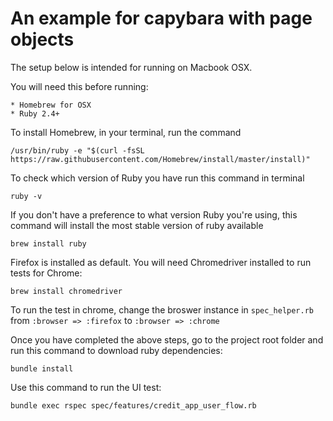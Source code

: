 An example for capybara with page objects
============================================================

The setup below is intended for running on Macbook OSX. 

You will need this before running: 

    * Homebrew for OSX 
    * Ruby 2.4+

To install Homebrew, in your terminal, run the command
 
    /usr/bin/ruby -e "$(curl -fsSL https://raw.githubusercontent.com/Homebrew/install/master/install)"

To check which version of Ruby you have run this command in terminal

    ruby -v

If you don't have a preference to what version Ruby you're using, this command will install the most stable version of ruby available

    brew install ruby
     
Firefox is installed as default. You will need Chromedriver installed to run tests for Chrome:     

    brew install chromedriver
    
To run the test in chrome, change the broswer instance in `spec_helper.rb` from `:browser => :firefox` to `:browser => :chrome`
     

Once you have completed the above steps, go to the project root folder and run this command to download ruby dependencies:  

    bundle install 
    
Use this command to run the UI test:

    bundle exec rspec spec/features/credit_app_user_flow.rb 